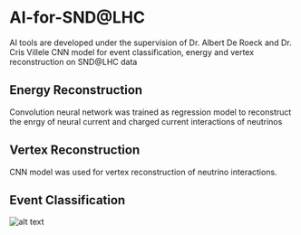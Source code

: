 # AI-for-SND@LHC 
AI tools are developed under the supervision of Dr. Albert De Roeck and Dr. Cris Villele
CNN model for event classification, energy and vertex reconstruction on SND@LHC data
## Energy Reconstruction
Convolution neural network was trained as regression model to reconstruct the enrgy of neural current and charged current interactions of neutrinos
## Vertex Reconstruction
CNN model was used for vertex reconstruction of neutrino interactions.
## Event Classification
![alt text]([https://github.com/shakeel92/AI-for-SND-LHC-energy-vertex-reconstruction-/error.png?raw=true)

